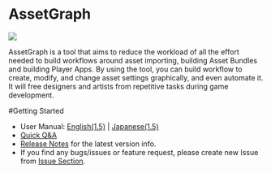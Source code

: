 # AssetGraph

![](/Documentation~/images/top.png)

AssetGraph is a tool that aims to reduce the workload of all the effort needed to build workflows around asset importing, building Asset Bundles and building Player Apps.  By using the tool, you can build workflow to create, modify, and change asset settings graphically, and even automate it.  It will free designers and artists from repetitive tasks during game development.

#Getting Started
- User Manual: [English(1.5)](https://docs.google.com/document/d/1L4OEowzz2lRMf-o5lTCkqbbdzXffcquH1tlbv9P-oHo/) |  [Japanese(1.5)](https://docs.google.com/document/d/1PwDNJcdzIzwlIoaUjL5kiJkyFYg4doIZ8i3q8MA7_sU/)
- [Quick Q&A](https://bitbucket.org/Unity-Technologies/assetbundlegraphtool/wiki/Home)
- [Release Notes](https://bitbucket.org/Unity-Technologies/assetbundlegraphtool/wiki/Release%20Notes) for the latest version info.
- If you find any bugs/issues or feature request, please create new Issue from [Issue Section](https://bitbucket.org/Unity-Technologies/assetbundlegraphtool/issues?status=new&status=open).

